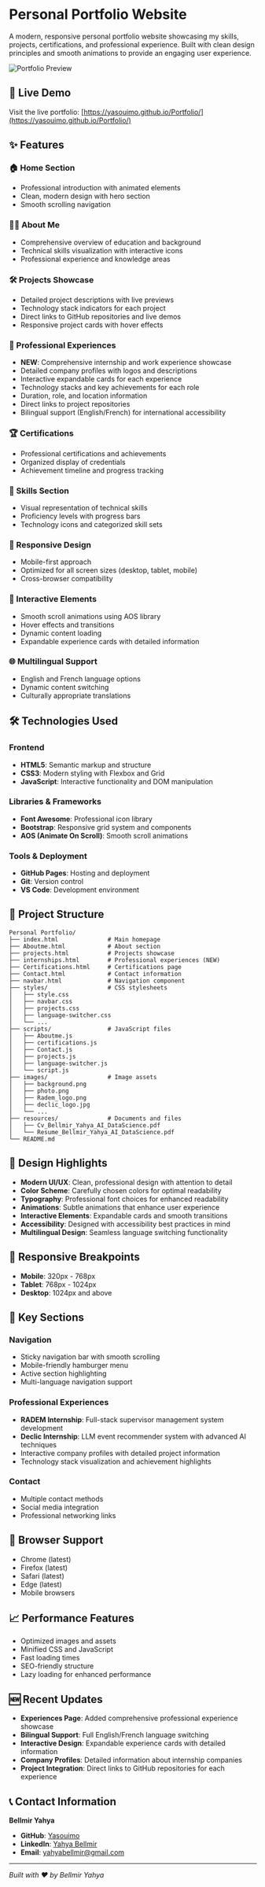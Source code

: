 # Personal Portfolio Website 
 
A modern, responsive personal portfolio website showcasing my skills, projects, certifications, and professional experience. Built with clean design principles and smooth animations to provide an engaging user experience.

![Portfolio Preview](https://github.com/user-attachments/assets/8dc3665c-681c-4875-9c69-80967801ad52)

## 🚀 Live Demo

Visit the live portfolio: [https://yasouimo.github.io/Portfolio/](https://yasouimo.github.io/Portfolio/)

## ✨ Features

### 🏠 Home Section
- Professional introduction with animated elements
- Clean, modern design with hero section
- Smooth scrolling navigation

### 👨‍💻 About Me
- Comprehensive overview of education and background
- Technical skills visualization with interactive icons
- Professional experience and knowledge areas

### 🛠️ Projects Showcase
- Detailed project descriptions with live previews
- Technology stack indicators for each project
- Direct links to GitHub repositories and live demos
- Responsive project cards with hover effects

### 💼 Professional Experiences
- **NEW**: Comprehensive internship and work experience showcase
- Detailed company profiles with logos and descriptions
- Interactive expandable cards for each experience
- Technology stacks and key achievements for each role
- Duration, role, and location information
- Direct links to project repositories
- Bilingual support (English/French) for international accessibility

### 🏆 Certifications
- Professional certifications and achievements
- Organized display of credentials
- Achievement timeline and progress tracking

### 🎯 Skills Section
- Visual representation of technical skills
- Proficiency levels with progress bars
- Technology icons and categorized skill sets

### 📱 Responsive Design
- Mobile-first approach
- Optimized for all screen sizes (desktop, tablet, mobile)
- Cross-browser compatibility

### 🎨 Interactive Elements
- Smooth scroll animations using AOS library
- Hover effects and transitions
- Dynamic content loading
- Expandable experience cards with detailed information

### 🌐 Multilingual Support
- English and French language options
- Dynamic content switching
- Culturally appropriate translations

## 🛠️ Technologies Used

### Frontend
- **HTML5**: Semantic markup and structure
- **CSS3**: Modern styling with Flexbox and Grid
- **JavaScript**: Interactive functionality and DOM manipulation

### Libraries & Frameworks
- **Font Awesome**: Professional icon library
- **Bootstrap**: Responsive grid system and components
- **AOS (Animate On Scroll)**: Smooth scroll animations

### Tools & Deployment
- **GitHub Pages**: Hosting and deployment
- **Git**: Version control
- **VS Code**: Development environment

## 📁 Project Structure

```
Personal Portfolio/
├── index.html              # Main homepage
├── Aboutme.html            # About section
├── projects.html           # Projects showcase
├── internships.html        # Professional experiences (NEW)
├── Certifications.html     # Certifications page
├── Contact.html            # Contact information
├── navbar.html             # Navigation component
├── styles/                 # CSS stylesheets
│   ├── style.css
│   ├── navbar.css
│   ├── projects.css
│   ├── language-switcher.css
│   └── ...
├── scripts/                # JavaScript files
│   ├── Aboutme.js
│   ├── certifications.js
│   ├── Contact.js
│   ├── projects.js
│   ├── language-switcher.js
│   └── script.js
├── images/                 # Image assets
│   ├── background.png
│   ├── photo.png
│   ├── Radem_logo.png
│   ├── declic_logo.jpg
│   └── ...
├── resources/              # Documents and files
│   ├── Cv_Bellmir_Yahya_AI_DataScience.pdf
│   └── Resume_Bellmir_Yahya_AI_DataScience.pdf
└── README.md
```

## 🎨 Design Highlights

- **Modern UI/UX**: Clean, professional design with attention to detail
- **Color Scheme**: Carefully chosen colors for optimal readability
- **Typography**: Professional font choices for enhanced readability
- **Animations**: Subtle animations that enhance user experience
- **Interactive Elements**: Expandable cards and smooth transitions
- **Accessibility**: Designed with accessibility best practices in mind
- **Multilingual Design**: Seamless language switching functionality

## 📱 Responsive Breakpoints

- **Mobile**: 320px - 768px
- **Tablet**: 768px - 1024px
- **Desktop**: 1024px and above

## 🌟 Key Sections

### Navigation
- Sticky navigation bar with smooth scrolling
- Mobile-friendly hamburger menu
- Active section highlighting
- Multi-language navigation support

### Professional Experiences
- **RADEM Internship**: Full-stack supervisor management system development
- **Declic Internship**: LLM event recommender system with advanced AI techniques
- Interactive company profiles with detailed project information
- Technology stack visualization and achievement highlights

### Contact
- Multiple contact methods
- Social media integration
- Professional networking links

## 🔧 Browser Support

- Chrome (latest)
- Firefox (latest)
- Safari (latest)
- Edge (latest)
- Mobile browsers

## 📈 Performance Features

- Optimized images and assets
- Minified CSS and JavaScript
- Fast loading times
- SEO-friendly structure
- Lazy loading for enhanced performance

## 🆕 Recent Updates

- **Experiences Page**: Added comprehensive professional experience showcase
- **Bilingual Support**: Full English/French language switching
- **Interactive Design**: Expandable experience cards with detailed information
- **Company Profiles**: Detailed information about internship companies
- **Project Integration**: Direct links to GitHub repositories for each experience

## 📞 Contact Information

**Bellmir Yahya**
- **GitHub**: [Yasouimo](https://github.com/Yasouimo)
- **LinkedIn**: [Yahya Bellmir](https://www.linkedin.com/in/yahya-bellmir-a54176284/)
- **Email**: yahyabellmir@gmail.com

---

*Built with ❤️ by Bellmir Yahya*

